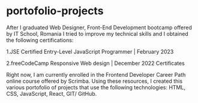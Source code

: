 # portofolio-projects

After I graduated Web Designer, Front-End Development bootcamp offered by IT School, Romania I tried to improve my technical skills and I obtained the following certifications:

1.JSE Certified Entry-Level JavaScript Programmer | February 2023

2.freeCodeCamp Responsive Web design | December 2022 Certificates

Right now, I am currently enrolled in the Frontend Developer Career Path online course offered by Scrimba.
Using these resources, I created this various portofolio of projects that use the following technologies: HTML, CSS, JavaScript, React, GIT/ GitHub.
